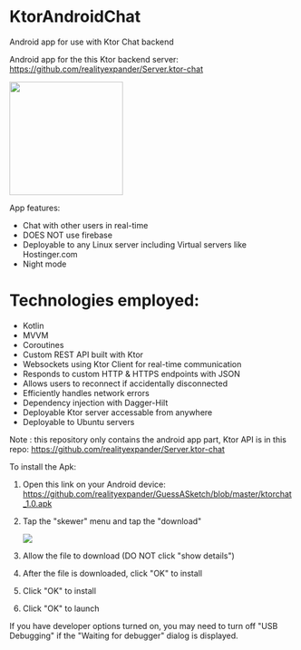 # KtorAndroidChat
Android app for use with Ktor Chat backend

Android app for the this Ktor backend server: https://github.com/realityexpander/Server.ktor-chat

[<img src="https://user-images.githubusercontent.com/5157474/180717307-f9d8f72e-a289-4196-b4bc-520011a13f96.png" width="200"/>](https://user-images.githubusercontent.com/5157474/180717307-f9d8f72e-a289-4196-b4bc-520011a13f96.png)

App features:
- Chat with other users in real-time
- DOES NOT use firebase
- Deployable to any Linux server including Virtual servers like Hostinger.com
- Night mode

# Technologies employed:

* Kotlin 
* MVVM
* Coroutines
* Custom REST API built with Ktor
* Websockets using Ktor Client for real-time communication
* Responds to custom HTTP & HTTPS endpoints with JSON
* Allows users to reconnect if accidentally disconnected
* Efficiently handles network errors
* Dependency injection with Dagger-Hilt
* Deployable Ktor server accessable from anywhere
* Deployable to Ubuntu servers

Note : this repository only contains the android app part, Ktor API is in this repo:  https://github.com/realityexpander/Server.ktor-chat

To install the Apk:

1. Open this link on your Android device:
   https://github.com/realityexpander/GuessASketch/blob/master/ktorchat_1.0.apk
2. Tap the "skewer" menu and tap the "download"

   [![](https://user-images.githubusercontent.com/5157474/147434050-57102a30-af32-46ed-a90b-d94e0c4a4f35.jpg)]()
3. Allow the file to download (DO NOT click "show details")
4. After the file is downloaded, click "OK" to install
5. Click "OK" to install
6. Click "OK" to launch

If you have developer options turned on, you may need to turn off "USB Debugging" if the "Waiting for debugger" dialog is displayed.
